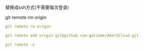替换成ssh方式(不需要每次登录)

git remote rm origin
```yaml
git remote rm origin

git remote add origin git@github.com:gatieme/AderSCloud.git

git remote -v
```

